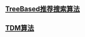 ## [TreeBased推荐搜索算法](https://github.com/PaddlePaddle/PaddleRec/blob/master/models/treebased/README.md)
## [TDM算法](https://github.com/PaddlePaddle/PaddleRec/blob/master/models/treebased/tdm/README.md)
